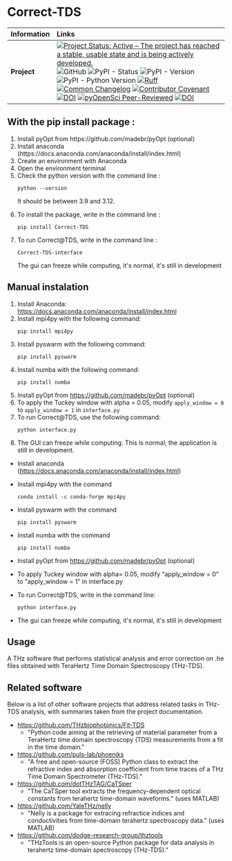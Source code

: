 # Correct-TDS

| Information       | Links                                                                                                                                                                                                                                                                                                                                                                                                                                                                                                                                                                                                                                                                                                                                                                                                                                                                                                                                                                                                                                                                                                                                                                                                                                                                                                                                                     |
|:------------------|:----------------------------------------------------------------------------------------------------------------------------------------------------------------------------------------------------------------------------------------------------------------------------------------------------------------------------------------------------------------------------------------------------------------------------------------------------------------------------------------------------------------------------------------------------------------------------------------------------------------------------------------------------------------------------------------------------------------------------------------------------------------------------------------------------------------------------------------------------------------------------------------------------------------------------------------------------------------------------------------------------------------------------------------------------------------------------------------------------------------------------------------------------------------------------------------------------------------------------------------------------------------------------------------------------------------------------------------------------------|
| **Project**       | [![Project Status: Active – The project has reached a stable, usable state and is being actively developed.](https://www.repostatus.org/badges/latest/active.svg)](https://www.repostatus.org/#active) ![GitHub](https://img.shields.io/github/license/dodge-research-group/Correct-TDS) ![PyPI - Status](https://img.shields.io/pypi/status/Correct-TDS) ![PyPI - Version](https://img.shields.io/pypi/v/Correct-TDS) ![PyPI - Python Version](https://img.shields.io/pypi/pyversions/Correct-TDS) [![Ruff](https://img.shields.io/endpoint?url=https://raw.githubusercontent.com/astral-sh/ruff/main/assets/badge/v2.json)](https://github.com/astral-sh/ruff) [![Common Changelog](https://common-changelog.org/badge.svg)](https://common-changelog.org) [![Contributor Covenant](https://img.shields.io/badge/Contributor%20Covenant-2.1-4baaaa.svg)](code_of_conduct.md) [![DOI](https://zenodo.org/badge/569133241.svg)](https://zenodo.org/doi/10.5281/zenodo.10100093) [![pyOpenSci Peer-Reviewed](https://pyopensci.org/badges/peer-reviewed.svg)](https://github.com/pyOpenSci/software-review/issues/209) [![DOI](https://joss.theoj.org/papers/10.21105/joss.07542/status.svg)](https://doi.org/10.21105/joss.07542) |


## With the pip install package :

<ol>
  <li>Install pyOpt from https://github.com/madebr/pyOpt (optional)</li>
	
  <li>Install anaconda (https://docs.anaconda.com/anaconda/install/index.html)</li>
  
  <li>Create an environment with Anaconda</li>
	
  <li>Open the environment terminal</li>
	
  <li>Check the python version with the command line :</li>
	

	python --version


It should be between 3.9 and 3.12.

  <li>To install the package, write in the command line :</li>


	pip install Correct-TDS


  <li>To run Correct@TDS, write in the command line :</li>


 	Correct-TDS-interface

The gui can freeze while computing, it's normal, it's still in development

</ol>


## Manual instalation

<ol>
  <li>Install Anaconda: <a href="https://docs.anaconda.com/anaconda/install/index.html" target="_blank">https://docs.anaconda.com/anaconda/install/index.html</a></li>
  
  <li>Install mpi4py with the following command:</li>
  <pre><code>pip install mpi4py</code></pre>
  
  <li>Install pyswarm with the following command:</li>
  <pre><code>pip install pyswarm</code></pre>
  
  <li>Install numba with the following command:</li>
  <pre><code>pip install numba</code></pre>
  
  <li>Install pyOpt from <a href="https://github.com/madebr/pyOpt" target="_blank">https://github.com/madebr/pyOpt</a> (optional)</li>
  
  <li>To apply the Tuckey window with alpha = 0.05, modify <code>apply_window = 0</code> to <code>apply_window = 1</code> in <code>interface.py</code></li>
  
  <li>To run Correct@TDS, use the following command:</li>
  <pre><code>python interface.py</code></pre>
  
  <li>The GUI can freeze while computing. This is normal; the application is still in development.</li>
</ol>

- Install anaconda (https://docs.anaconda.com/anaconda/install/index.html)

- Install mpi4py with the command

	```
	conda install -c conda-forge mpi4py
	```
- Install pyswarm with the command

	```
	pip install pyswarm
	```
	
- Install numba with the command

	```
	pip install numba
	```	
- Install pyOpt from https://github.com/madebr/pyOpt (optional)

- To apply Tuckey window with alpha= 0.05, modify "apply_window = 0" to "apply_window = 1" in interface.py
	
- To run Correct@TDS, write in the command line:

	```
	python interface.py
	```
- The gui can freeze while computing, it's normal, it's still in development

## Usage

A THz software that performs statistical analysis and error correction on .he files obtained with TeraHertz Time Domain Spectroscopy (THz-TDS).

## Related software
Below is a list of other software projects that address related tasks in
THz-TDS analysis, with summaries taken from the project documentation.
- https://github.com/THzbiophotonics/Fit-TDS
  - "Python code aiming at the retrieving of material parameter from a
    TeraHertz time domain spectroscopy (TDS) measurements from a fit in the time
    domain."
- https://github.com/puls-lab/phoeniks
  - "A free and open-source (FOSS) Python class to extract the refractive index
    and absorption coefficient from time traces of a THz Time Domain
    Spectrometer (THz-TDS)."
- https://github.com/dotTHzTAG/CaTSper
  - "The CaTSper tool extracts the frequency-dependent optical constants from
    terahertz time-domain waveforms." (uses MATLAB)
- https://github.com/YaleTHz/nelly
  - "Nelly is a package for extracing refractice indices and conductivities from
    time-domain terahertz spectroscopy data." (uses MATLAB)
- https://github.com/dodge-research-group/thztools
  - "THzTools is an open-source Python package for data analysis in
    terahertz time-domain spectroscopy (THz-TDS)."
